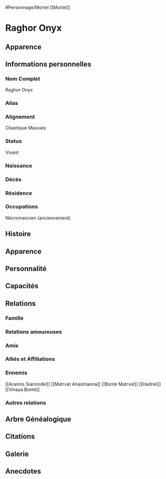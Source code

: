 #Personnage/Mortel [[Mortel]]

# Raghor Onyx

## Apparence

## Informations personnelles
### Nom Complet
Raghor Onyx

### Alias

### Alignement
Chaotique Mauvais

### Status
Vivant

### Naissance

### Décès

### Résidence

### Occupations
Nécromancien (anciennement)

## Histoire

## Apparence

## Personnalité

## Capacités

## Relations
### Famille
### Relations amoureuses
### Amis
### Alliés et Affiliations
### Ennemis
[[Arannis Siannodel]]
[[Matrvat Anastrianna]]
[[Bonté Matrvat]]
[[Hadriel]]
[[Vinaya Bonté]]

### Autres relations

## Arbre Généalogique

## Citations

## Galerie

## Anecdotes